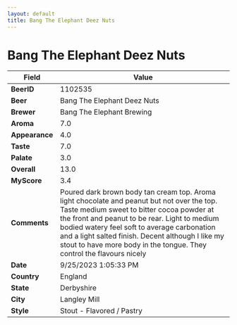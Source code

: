 ```yaml
---
layout: default
title: Bang The Elephant Deez Nuts
---
```


# Bang The Elephant Deez Nuts

| Field         | Value     |
|---------------|-----------|
| **BeerID** | 1102535 |
| **Beer** | Bang The Elephant Deez Nuts |
| **Brewer** | Bang The Elephant Brewing |
| **Aroma** | 7.0 |
| **Appearance** | 4.0 |
| **Taste** | 7.0 |
| **Palate** | 3.0 |
| **Overall** | 13.0 |
| **MyScore** | 3.4 |
| **Comments** | Poured dark brown body tan cream top. Aroma light chocolate and peanut but not over the top. Taste medium sweet to bitter cocoa powder at the front and peanut to be rear. Light to medium bodied watery feel soft to average carbonation and a light salted finish. Decent although I like my stout to have more body in the tongue. They control the flavours nicely  |
| **Date** | 9/25/2023 1:05:33 PM |
| **Country** | England |
| **State** | Derbyshire |
| **City** | Langley Mill |
| **Style** | Stout - Flavored / Pastry |
